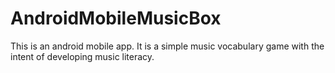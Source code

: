 # AndroidMobileMusicBox
This is an android mobile app. It is a simple music vocabulary game with the intent of developing music literacy.
